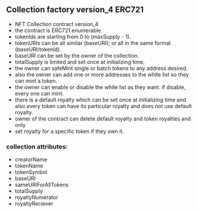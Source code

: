 ## Collection factory version_4 ERC721 

  - NFT Collection contract version_4
  - the contract is ERC721 enumerable.
  - tokenIds are starting from 0 to (maxSupply - 1).
  - tokenURIs can be all similar (baseURI); or all in the same format (baseURI/tokenId).
  - baseURI can be set by the owner of the collection.
  - totalSupply is limited and set once at initializing time.
  - the owner can safeMint single or batch tokens to any address desired.
  - also the owner can add one or more addresses to the white list so they can mint a token.
  - the owner can enable or disable the white list as they want. if disable, every one can mint.
  - there is a default royalty which can be set once at initializing time and also every token can have its particular royalty and does not use default royalty.
  - owner of the contract can delete default royalty and token royalties and only 
  - set royalty for a specific token if they own it.

### collection attributes:
  - creatorName
  - tokenName
  - tokenSymbol
  - baseURI
  - sameURIForAllTokens
  - totalSupply
  - royaltyNumerator
  - royaltyReciever

